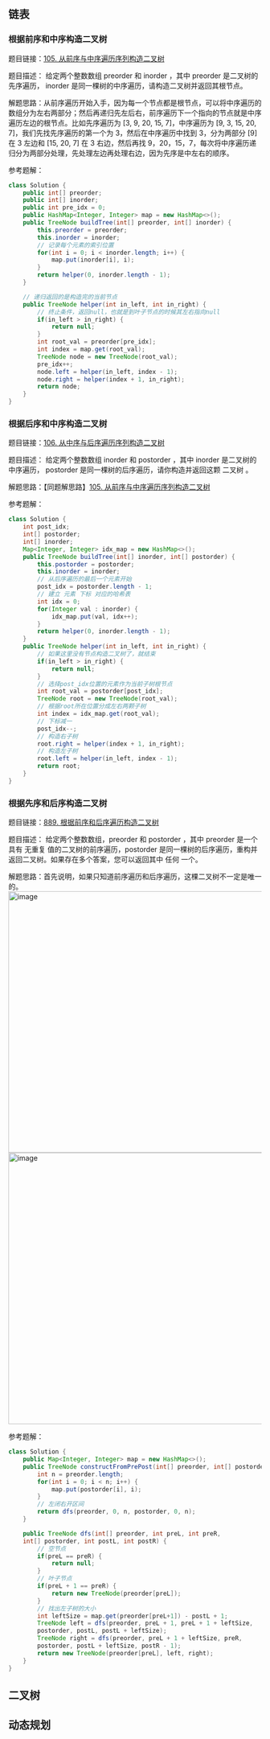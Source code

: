 
## 链表

### 根据前序和中序构造二叉树

题目链接：[105. 从前序与中序遍历序列构造二叉树](https://leetcode.cn/problems/construct-binary-tree-from-preorder-and-inorder-traversal/)

题目描述：
给定两个整数数组 preorder 和 inorder ，其中 preorder 是二叉树的先序遍历， inorder 是同一棵树的中序遍历，请构造二叉树并返回其根节点。

解题思路：从前序遍历开始入手，因为每一个节点都是根节点，可以将中序遍历的数组分为左右两部分；然后再递归先左后右，前序遍历下一个指向的节点就是中序遍历左边的根节点。比如先序遍历为 [3, 9, 20, 15, 7]，中序遍历为 [9, 3, 15, 20, 7]，我们先找先序遍历的第一个为 3，然后在中序遍历中找到 3，分为两部分 [9] 在 3 左边和 [15, 20, 7] 在 3 右边，然后再找 9，20，15，7，每次将中序遍历递归分为两部分处理，先处理左边再处理右边，因为先序是中左右的顺序。

参考题解：
```java
class Solution {
    public int[] preorder;
    public int[] inorder;
    public int pre_idx = 0;
    public HashMap<Integer, Integer> map = new HashMap<>();
    public TreeNode buildTree(int[] preorder, int[] inorder) {
        this.preorder = preorder;
        this.inorder = inorder;
        // 记录每个元素的索引位置
        for(int i = 0; i < inorder.length; i++) {
            map.put(inorder[i], i);
        }
        return helper(0, inorder.length - 1);
    }

    // 递归返回的是构造完的当前节点
    public TreeNode helper(int in_left, int in_right) {
        // 终止条件，返回null，也就是到叶子节点的时候其左右指向null
        if(in_left > in_right) {
            return null;
        }
        int root_val = preorder[pre_idx];
        int index = map.get(root_val);
        TreeNode node = new TreeNode(root_val);
        pre_idx++;
        node.left = helper(in_left, index - 1);
        node.right = helper(index + 1, in_right);
        return node;
    }
}
```

### 根据后序和中序构造二叉树

题目链接：[106. 从中序与后序遍历序列构造二叉树](https://leetcode.cn/problems/construct-binary-tree-from-inorder-and-postorder-traversal/description/?envType=study-plan-v2&envId=top-interview-150)

题目描述：
给定两个整数数组 inorder 和 postorder ，其中 inorder 是二叉树的中序遍历， postorder 是同一棵树的后序遍历，请你构造并返回这颗 二叉树 。

解题思路：【同题解思路】[105. 从前序与中序遍历序列构造二叉树](https://leetcode.cn/problems/construct-binary-tree-from-preorder-and-inorder-traversal/)

参考题解：
```java
class Solution {
    int post_idx;
    int[] postorder;
    int[] inorder;
    Map<Integer, Integer> idx_map = new HashMap<>();
    public TreeNode buildTree(int[] inorder, int[] postorder) {
        this.postorder = postorder;
        this.inorder = inorder;
        // 从后序遍历的最后一个元素开始
        post_idx = postorder.length - 1;
        // 建立 元素 下标 对应的哈希表
        int idx = 0;
        for(Integer val : inorder) {
            idx_map.put(val, idx++);
        }
        return helper(0, inorder.length - 1);
    }
    public TreeNode helper(int in_left, int in_right) {
        // 如果这里没有节点构造二叉树了，就结束
        if(in_left > in_right) {
            return null;
        }
        // 选择post_idx位置的元素作为当前子树根节点
        int root_val = postorder[post_idx];
        TreeNode root = new TreeNode(root_val);
        // 根据root所在位置分成左右两颗子树
        int index = idx_map.get(root_val);
        // 下标减一
        post_idx--;
        // 构造右子树
        root.right = helper(index + 1, in_right);
        // 构造左子树
        root.left = helper(in_left, index - 1);
        return root;
    }
}
```

### 根据先序和后序构造二叉树
题目链接：[889. 根据前序和后序遍历构造二叉树](https://leetcode.cn/problems/construct-binary-tree-from-preorder-and-postorder-traversal/)

题目描述：
给定两个整数数组，preorder 和 postorder ，其中 preorder 是一个具有 无重复 值的二叉树的前序遍历，postorder 是同一棵树的后序遍历，重构并返回二叉树。如果存在多个答案，您可以返回其中 任何 一个。

解题思路：首先说明，如果只知道前序遍历和后序遍历，这棵二叉树不一定是唯一的。
<img width="520" alt="image" src="https://github.com/Maybe-we/review--master/assets/58074689/d8c04b25-1734-4af4-af75-0a8b4526de96">
<img width="540" alt="image" src="https://github.com/Maybe-we/review--master/assets/58074689/de724d0e-9025-4c78-9d3f-68b8299ad869">

参考题解：
```java
class Solution {
    public Map<Integer, Integer> map = new HashMap<>();
    public TreeNode constructFromPrePost(int[] preorder, int[] postorder) {
        int n = preorder.length;
        for(int i = 0; i < n; i++) {
            map.put(postorder[i], i);
        }
        // 左闭右开区间
        return dfs(preorder, 0, n, postorder, 0, n);
    }

    public TreeNode dfs(int[] preorder, int preL, int preR, 
    int[] postorder, int postL, int postR) {
        // 空节点
        if(preL == preR) {
            return null;
        }
        // 叶子节点
        if(preL + 1 == preR) {
            return new TreeNode(preorder[preL]);
        }
        // 找出左子树的大小
        int leftSize = map.get(preorder[preL+1]) - postL + 1;
        TreeNode left = dfs(preorder, preL + 1, preL + 1 + leftSize,
        postorder, postL, postL + leftSize);
        TreeNode right = dfs(preorder, preL + 1 + leftSize, preR,
        postorder, postL + leftSize, postR - 1);
        return new TreeNode(preorder[preL], left, right);
    }
}

```






## 二叉树


## 动态规划

